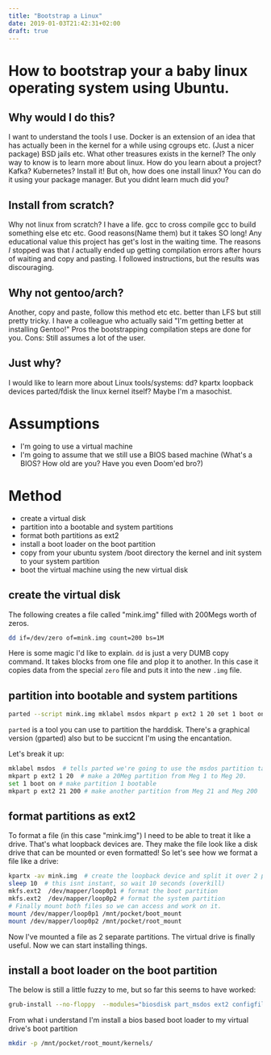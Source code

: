 ```yaml
---
title: "Bootstrap a Linux"
date: 2019-01-03T21:42:31+02:00
draft: true
---
```


# How to bootstrap your a baby linux operating system using Ubuntu.

## Why would I do this? 
I want to understand the tools I use. Docker is an extension of an idea that has actually been in the kernel for a while using cgroups etc. (Just a nicer package)
BSD jails etc.
What other treasures exists in the kernel? The only way to know is to learn more about linux.
How do you learn about a project? Kafka? Kubernetes? Install it! But oh, how does one install linux? You can do it using your package manager. But you didnt learn much did you?

## Install from scratch?
Why not linux from scratch? I have a life. gcc to cross compile gcc to build something else etc etc. Good reasons(Name them) but it takes SO long! Any educational value this project has get's lost in the waiting time. The reasons *I* stopped was that *I* actually ended up getting compilation errors after hours of waiting and copy and pasting. I followed instructions, but the results was discouraging.

## Why not gentoo/arch?
Another, copy and paste, follow this method etc etc. better than LFS but still pretty tricky. I have a colleague who actually said "I'm getting better at installing Gentoo!" Pros the bootstrapping compilation steps are done for you. Cons: Still assumes a lot of the user.

## Just why?
I would like to learn more about Linux tools/systems:
dd? kpartx loopback devices parted/fdisk the linux kernel itself?
Maybe I'm a masochist. 

# Assumptions
- I'm going to use a virtual machine
- I'm going to assume that we still use a BIOS based machine (What's a BIOS? How old are you? Have you even Doom'ed bro?)

# Method
- create a virtual disk
- partition into a bootable and system partitions
- format both partitions as ext2
- install a boot loader on the boot partition
- copy from your ubuntu system /boot directory the kernel and init system to your system partition
- boot the virtual machine using the new virtual disk

## create the virtual disk
The following creates a file called "mink.img" filled with 200Megs worth of zeros.

```bash
dd if=/dev/zero of=mink.img count=200 bs=1M
```
Here is some magic I'd like to explain. `dd` is just a very DUMB copy command. It takes blocks from one file and plop it to another. In this case it copies data from the special `zero` file and puts it into the new `.img` file.

## partition into bootable and system partitions
```bash
parted --script mink.img mklabel msdos mkpart p ext2 1 20 set 1 boot on mkpart p ext2 21 200
```
`parted` is a tool you can use to partition the harddisk. There's a graphical version (gparted) also but to be succicnt I'm using the encantation.

Let's break it up:
```bash
mklabel msdos  # tells parted we're going to use the msdos partition table scheme. This is a legacy thing as far as I understand it.
mkpart p ext2 1 20  # make a 20Meg partition from Meg 1 to Meg 20.
set 1 boot on # make partition 1 bootable
mkpart p ext2 21 200 # make another partition from Meg 21 and Meg 200 
```

## format partitions as ext2
To format a file (in this case "mink.img") I need to be able to treat it like a drive. That's what loopback devices are. They make the file look like a disk drive that can be mounted or even formatted! So let's see how we format a file like a drive:

```bash
kpartx -av mink.img  # create the loopback device and split it over 2 partitions (kpartx splits it up for you)
sleep 10  # this isnt instant, so wait 10 seconds (overkill)
mkfs.ext2  /dev/mapper/loop0p1 # format the boot partition
mkfs.ext2  /dev/mapper/loop0p2 # format the system partition
# Finally mount both files so we can access and work on it.
mount /dev/mapper/loop0p1 /mnt/pocket/boot_mount 
mount /dev/mapper/loop0p2 /mnt/pocket/root_mount
```
Now I've mounted a file as 2 separate partitions. The virtual drive is finally useful. Now we can start installing things.

## install a boot loader on the boot partition
The below is still a little fuzzy to me, but so far this seems to have worked:
```bash
grub-install --no-floppy  --modules="biosdisk part_msdos ext2 configfile normal multiboot" --root-directory=/mnt/pocket/boot_mount/ /dev/loop0
```
From what i understand I'm install a bios based boot loader to my virtual drive's boot partition

```bash
mkdir -p /mnt/pocket/root_mount/kernels/
```
